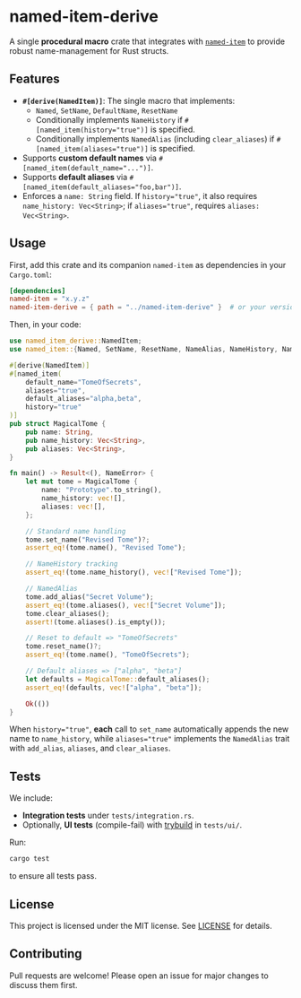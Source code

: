 # named-item-derive

A single **procedural macro** crate that integrates with [`named-item`](https://github.com/YourUsername/named-item) to provide robust name-management for Rust structs.

## Features

- **`#[derive(NamedItem)]`**: The single macro that implements:
  - `Named`, `SetName`, `DefaultName`, `ResetName`
  - Conditionally implements `NameHistory` if `#[named_item(history="true")]` is specified.
  - Conditionally implements `NamedAlias` (including `clear_aliases`) if `#[named_item(aliases="true")]` is specified.
- Supports **custom default names** via `#[named_item(default_name="...")]`.
- Supports **default aliases** via `#[named_item(default_aliases="foo,bar")]`.
- Enforces a `name: String` field. If `history="true"`, it also requires `name_history: Vec<String>`; if `aliases="true"`, requires `aliases: Vec<String>`.

## Usage

First, add this crate and its companion `named-item` as dependencies in your `Cargo.toml`:

```toml
[dependencies]
named-item = "x.y.z"
named-item-derive = { path = "../named-item-derive" }  # or your version
```

Then, in your code:

```rust
use named_item_derive::NamedItem;
use named_item::{Named, SetName, ResetName, NameAlias, NameHistory, NameError};

#[derive(NamedItem)]
#[named_item(
    default_name="TomeOfSecrets",
    aliases="true",
    default_aliases="alpha,beta",
    history="true"
)]
pub struct MagicalTome {
    pub name: String,
    pub name_history: Vec<String>,
    pub aliases: Vec<String>,
}

fn main() -> Result<(), NameError> {
    let mut tome = MagicalTome {
        name: "Prototype".to_string(),
        name_history: vec![],
        aliases: vec![],
    };

    // Standard name handling
    tome.set_name("Revised Tome")?;
    assert_eq!(tome.name(), "Revised Tome");

    // NameHistory tracking
    assert_eq!(tome.name_history(), vec!["Revised Tome"]);

    // NamedAlias
    tome.add_alias("Secret Volume");
    assert_eq!(tome.aliases(), vec!["Secret Volume"]);
    tome.clear_aliases();
    assert!(tome.aliases().is_empty());

    // Reset to default => "TomeOfSecrets"
    tome.reset_name()?;
    assert_eq!(tome.name(), "TomeOfSecrets");

    // Default aliases => ["alpha", "beta"]
    let defaults = MagicalTome::default_aliases();
    assert_eq!(defaults, vec!["alpha", "beta"]);

    Ok(())
}
```

When `history="true"`, **each** call to `set_name` automatically appends the new name to `name_history`, while `aliases="true"` implements the `NamedAlias` trait with `add_alias`, `aliases`, and `clear_aliases`.

## Tests

We include:
- **Integration tests** under `tests/integration.rs`.
- Optionally, **UI tests** (compile-fail) with [trybuild](https://github.com/dtolnay/trybuild) in `tests/ui/`.

Run:
```bash
cargo test
```
to ensure all tests pass.

## License

This project is licensed under the MIT license. See [LICENSE](LICENSE) for details.

## Contributing

Pull requests are welcome! Please open an issue for major changes to discuss them first.
